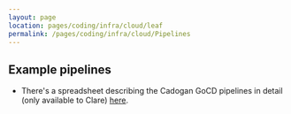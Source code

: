 ```yaml
---
layout: page
location: pages/coding/infra/cloud/leaf
permalink: /pages/coding/infra/cloud/Pipelines
---
```


## Example pipelines

- There's a spreadsheet describing the Cadogan GoCD pipelines in detail (only available to Clare) [here](https://docs.google.com/spreadsheets/d/1SBV5Pe9S03844uzPHPovMXN7q9Fx9r4SVKRf9QpoSvk/edit#gid=999853802).
